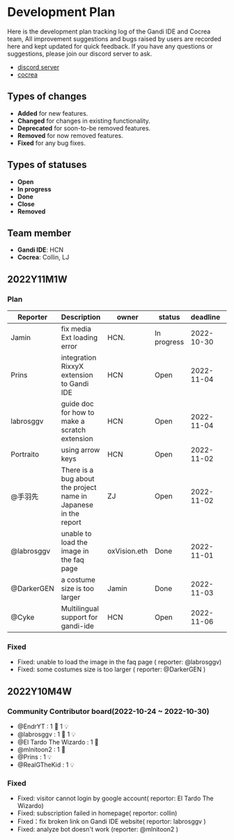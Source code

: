# Development Plan

Here is the development plan tracking log of the Gandi IDE and Cocrea team, All improvement suggestions and bugs raised by users are recorded here and kept updated for quick feedback. If you have any questions or suggestions, please join our discord server to ask.

- [discord server](https://discord.gg/QVUyFEQres)
- [cocrea](https://cocrea.world/)


## Types of changes

- **Added** for new features.
- **Changed** for changes in existing functionality.
- **Deprecated** for soon-to-be removed features.
- **Removed** for now removed features.
- **Fixed** for any bug fixes.

## Types of statuses

- **Open**
- **In progress**
- **Done**
- **Close**
- **Removed**

## Team member

- **Gandi IDE**: HCN
- **Cocrea**: Collin, LJ

## 2022Y11M1W
### Plan

| Reporter      | Description   | owner         | status        | deadline      | created_at |
| ------------- | ------------- | ------------- | ------------- | ------------- | ---------- |
| Jamin  | fix media Ext loading error  | HCN.  | In progress  |2022-10-30| |
| Prins  | integration RixxyX extension to Gandi IDE  | HCN  | Open  |2022-11-04| |
| labrosggv  | guide doc for how to make a scratch extension  | HCN  | Open  |2022-11-04| |
| Portraito  | using arrow keys  | HCN  | Open  |2022-11-02| 2011-10-31 |
| @手羽先  | There is a bug about the project name in Japanese in the report  | ZJ  | Open  |2022-11-02| 2022-10-31 |
| @labrosggv  | unable to load the image in the faq page  | oxVision.eth  | Done  |2022-11-01| 2022-11-1 |
| @DarkerGEN  | a costume size is too larger    | Jamin  | Done  |2022-11-03| 2022-11-04 |
| @Cyke  | Multilingual support for gandi-ide    | HCN  | Open  |2022-11-06| 2022-11-08 |


### Fixed
- Fixed: unable to load the image in the faq page ( reporter: @labrosggv)
- Fixed: some costumes size is too larger ( reporter: @DarkerGEN )


## 2022Y10M4W

### Community Contributor board(2022-10-24 ~ 2022-10-30)
- @EndrYT :  1 🐛  1 💡
- @labrosggv : 1 🐛  1 💡
- @El Tardo The Wizardo : 1 🐛
- @mlnitoon2 : 1 🐛
- @Prins : 1 💡
- @RealGTheKid : 1 💡


### Fixed
- Fixed: visitor cannot login by google account( reportor: El Tardo The Wizardo)
- Fixed: subscription failed in homepage( reportor: collin)
- Fixed：fix broken link on Gandi IDE website( reportor: labrosggv )
- Fixed: analyze bot doesn't work (reporter: @mlnitoon2 )
